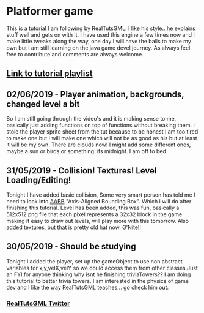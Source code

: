 # Platformer game
This is a tutorial I am following by RealTutsGML. I like his style.. he explains stuff well and gets on with it.
I have used this engine a few times now and I make little tweaks along the way, one day I will have the balls to make my own
but I am still learning on the java game devel journey.
As always feel free to contribute and comments are always welcome.
## [Link to tutorial playlist](https://www.youtube.com/playlist?list=PLWms45O3n--54U-22GDqKMRGlXROOZtMx)

## 02/06/2019 - Player animation, backgrounds, changed level a bit
So I am still going through the video's and it is making sense to me, basically just adding functions on top of functions without breaking them. I stole the player sprite sheet from the tut because to be honest I am too tired to make one but I will make one which will not be as good as his but at least it will be my own. There are clouds now! I might add some different ones, maybe a sun or birds or something. its midnight. I am off to bed.

## 31/05/2019 - Collision! Textures! Level Loading/Editing!
Tonight I have added basic collision, Some very smart person has told me I need to look into [AABB](https://tutorialedge.net/gamedev/aabb-collision-detection-tutorial/) "Axis-Aligned Bounding Box". Which i will do after finishing this tutorial. Level has been added, this was fun, basically a 512x512 png file that each pixel represents a 32x32 block in the game making it easy to draw out levels, will play more with this tomorrow. Also added textures, but that is pretty old hat now. G'Nite!!

## 30/05/2019 - Should be studying
Tonight I added the player, set up the gameObject to use non abstract variables for x,y,velX,velY so we could access them from other classes
Just an FYI for anyone thinking why isnt he finishing triviaTowers?? I am doing this tutorial to better trivia towers. I am interested in the physics of game dev and I like the way RealTutsGML teaches... go check him out.
### [RealTutsGML Twitter](https://twitter.com/realtutsgml?lang=en)
